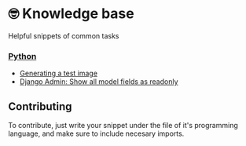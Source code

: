 # 🤓 Knowledge base

Helpful snippets of common tasks

### [Python](https://github.com/axiacore/snippets/blob/master/python.md)

* [Generating a test image](https://github.com/axiacore/snippets/blob/master/python.md#generating-a-test-image)
* [Django Admin: Show all model fields as readonly](https://github.com/Axiacore/snippets/blob/master/python.md#making-all-model-fields-readonly-in-the-admin)

## Contributing

To contribute, just write your snippet under the file of it's programming language, and make sure to include necesary imports.
